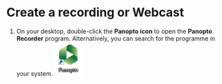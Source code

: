 # Create a recording or Webcast

1. On your desktop, double-click the **Panopto icon** to open the **Panopto Recorder** program. Alternatively, you can search for the programme in your system.
![](images/Panopto-2.png)
